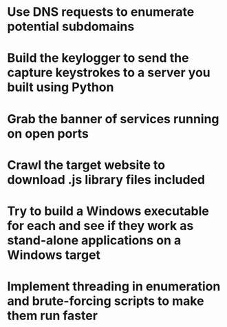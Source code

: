 # Use DNS requests to enumerate potential subdomains
# Build the keylogger to send the capture keystrokes to a server you built using Python
# Grab the banner of services running on open ports
# Crawl the target website to download .js library files included
# Try to build a Windows executable for each and see if they work as stand-alone applications on a Windows target
# Implement threading in enumeration and brute-forcing scripts to make them run faster
